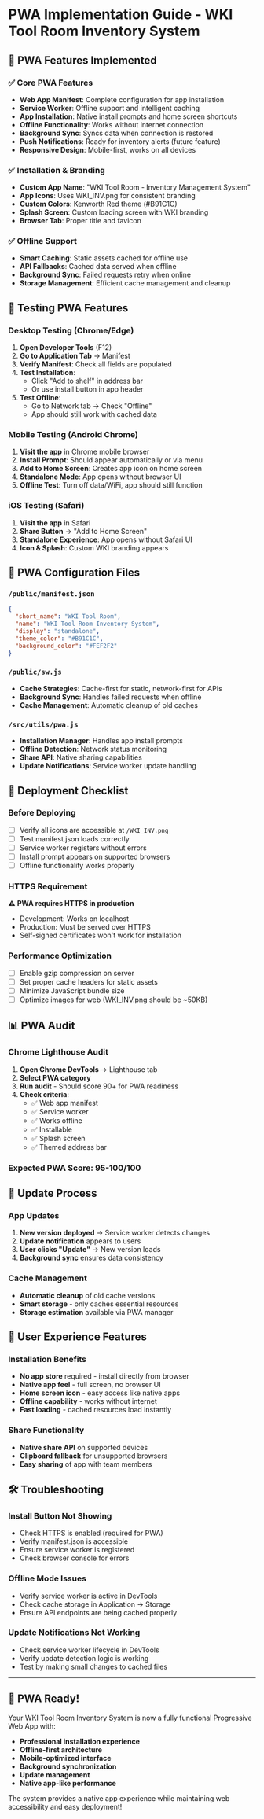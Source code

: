 # PWA Implementation Guide - WKI Tool Room Inventory System

## 🚀 PWA Features Implemented

### ✅ Core PWA Features
- **Web App Manifest**: Complete configuration for app installation
- **Service Worker**: Offline support and intelligent caching
- **App Installation**: Native install prompts and home screen shortcuts
- **Offline Functionality**: Works without internet connection
- **Background Sync**: Syncs data when connection is restored
- **Push Notifications**: Ready for inventory alerts (future feature)
- **Responsive Design**: Mobile-first, works on all devices

### ✅ Installation & Branding
- **Custom App Name**: "WKI Tool Room - Inventory Management System"
- **App Icons**: Uses WKI_INV.png for consistent branding
- **Custom Colors**: Kenworth Red theme (#B91C1C)
- **Splash Screen**: Custom loading screen with WKI branding
- **Browser Tab**: Proper title and favicon

### ✅ Offline Support
- **Smart Caching**: Static assets cached for offline use
- **API Fallbacks**: Cached data served when offline
- **Background Sync**: Failed requests retry when online
- **Storage Management**: Efficient cache management and cleanup

## 📱 Testing PWA Features

### Desktop Testing (Chrome/Edge)
1. **Open Developer Tools** (F12)
2. **Go to Application Tab** → Manifest
3. **Verify Manifest**: Check all fields are populated
4. **Test Installation**: 
   - Click "Add to shelf" in address bar
   - Or use install button in app header
5. **Test Offline**: 
   - Go to Network tab → Check "Offline"
   - App should still work with cached data

### Mobile Testing (Android Chrome)
1. **Visit the app** in Chrome mobile browser
2. **Install Prompt**: Should appear automatically or via menu
3. **Add to Home Screen**: Creates app icon on home screen
4. **Standalone Mode**: App opens without browser UI
5. **Offline Test**: Turn off data/WiFi, app should still function

### iOS Testing (Safari)
1. **Visit the app** in Safari
2. **Share Button** → "Add to Home Screen"
3. **Standalone Experience**: App opens without Safari UI
4. **Icon & Splash**: Custom WKI branding appears

## 🔧 PWA Configuration Files

### `/public/manifest.json`
```json
{
  "short_name": "WKI Tool Room",
  "name": "WKI Tool Room Inventory System",
  "display": "standalone",
  "theme_color": "#B91C1C",
  "background_color": "#FEF2F2"
}
```

### `/public/sw.js`
- **Cache Strategies**: Cache-first for static, network-first for APIs
- **Background Sync**: Handles failed requests when offline
- **Cache Management**: Automatic cleanup of old caches

### `/src/utils/pwa.js`
- **Installation Manager**: Handles app install prompts
- **Offline Detection**: Network status monitoring  
- **Share API**: Native sharing capabilities
- **Update Notifications**: Service worker update handling

## 🚀 Deployment Checklist

### Before Deploying
- [ ] Verify all icons are accessible at `/WKI_INV.png`
- [ ] Test manifest.json loads correctly
- [ ] Service worker registers without errors
- [ ] Install prompt appears on supported browsers
- [ ] Offline functionality works properly

### HTTPS Requirement
⚠️ **PWA requires HTTPS in production**
- Development: Works on localhost
- Production: Must be served over HTTPS
- Self-signed certificates won't work for installation

### Performance Optimization
- [ ] Enable gzip compression on server
- [ ] Set proper cache headers for static assets
- [ ] Minimize JavaScript bundle size
- [ ] Optimize images for web (WKI_INV.png should be ~50KB)

## 📊 PWA Audit

### Chrome Lighthouse Audit
1. **Open Chrome DevTools** → Lighthouse tab
2. **Select PWA category**
3. **Run audit** - Should score 90+ for PWA readiness
4. **Check criteria**:
   - ✅ Web app manifest
   - ✅ Service worker
   - ✅ Works offline
   - ✅ Installable
   - ✅ Splash screen
   - ✅ Themed address bar

### Expected PWA Score: **95-100/100**

## 🔄 Update Process

### App Updates
1. **New version deployed** → Service worker detects changes
2. **Update notification** appears to users
3. **User clicks "Update"** → New version loads
4. **Background sync** ensures data consistency

### Cache Management
- **Automatic cleanup** of old cache versions
- **Smart storage** - only caches essential resources
- **Storage estimation** available via PWA manager

## 📱 User Experience Features

### Installation Benefits
- **No app store** required - install directly from browser
- **Native app feel** - full screen, no browser UI
- **Home screen icon** - easy access like native apps
- **Offline capability** - works without internet
- **Fast loading** - cached resources load instantly

### Share Functionality
- **Native share API** on supported devices
- **Clipboard fallback** for unsupported browsers
- **Easy sharing** of app with team members

## 🛠️ Troubleshooting

### Install Button Not Showing
- Check HTTPS is enabled (required for PWA)
- Verify manifest.json is accessible
- Ensure service worker is registered
- Check browser console for errors

### Offline Mode Issues  
- Verify service worker is active in DevTools
- Check cache storage in Application → Storage
- Ensure API endpoints are being cached properly

### Update Notifications Not Working
- Check service worker lifecycle in DevTools
- Verify update detection logic is working
- Test by making small changes to cached files

---

## 🎉 PWA Ready!

Your WKI Tool Room Inventory System is now a fully functional Progressive Web App with:
- **Professional installation experience**
- **Offline-first architecture** 
- **Mobile-optimized interface**
- **Background synchronization**
- **Update management**
- **Native app-like performance**

The system provides a native app experience while maintaining web accessibility and easy deployment!